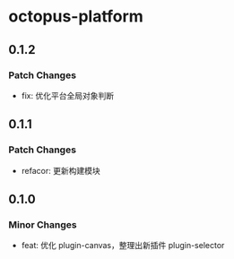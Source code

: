 # octopus-platform

## 0.1.2

### Patch Changes

- fix: 优化平台全局对象判断

## 0.1.1

### Patch Changes

- refacor: 更新构建模块

## 0.1.0

### Minor Changes

- feat: 优化 plugin-canvas，整理出新插件 plugin-selector
